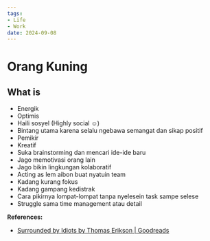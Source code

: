 ```yaml
---
tags:
- Life
- Work
date: 2024-09-08
---
```


# Orang Kuning

## What is

- Energik
- Optimis
- Haili sosyel (Highly social ☺)
- Bintang utama karena selalu ngebawa semangat dan sikap positif
- Pemikir
- Kreatif
- Suka brainstorming dan mencari ide-ide baru
- Jago memotivasi orang lain
- Jago bikin lingkungan kolaboratif
- Acting as lem aibon buat nyatuin team
- Kadang kurang fokus
- Kadang gampang kedistrak
- Cara pikirnya lompat-lompat tanpa nyelesein task sampe selese
- Struggle sama time management atau detail



**References:**

- [Surrounded by Idiots by Thomas Erikson | Goodreads](https://www.goodreads.com/book/show/39101777-surrounded-by-idiots)
